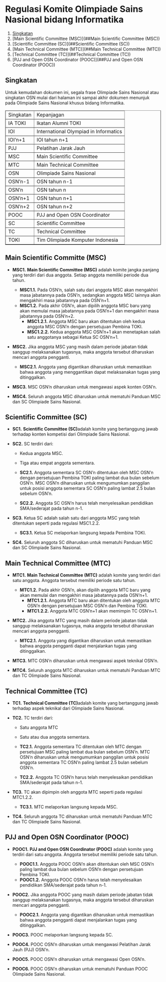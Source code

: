 # Regulasi Komite Olimpiade Sains Nasional bidang Informatika

1. [Singkatan](##Singkatan)
1. [Main Scientific Committee (MSC)](##Main Scientific Committee (MSC))
1. [Scientific Committee (SC)](##Scientific Committee (SC))
1. [Main Technical Committee (MTC)](##Main Technical Committee (MTC))
1. [Technical Committee (TC)](##Technical Committee (TC))
1. [PJJ and Open OSN Coordinator (POOC)](##PJJ and Open OSN Coordinator (POOC))


## Singkatan

Untuk kemudahan dokumen ini, segala frase Olimpiade Sains Nasional atau singkatan OSN mulai dari halaman ini sampai akhir dokumen menunjuk pada Olimpiade Sains Nasional khusus bidang Informatika.

<table border="1">
<thead><td>Singkatan</td><td>Kepanjagan</td></thead>
<tr><td>IA TOKI</td><td>Ikatan Alumni TOKI</td></tr>
<tr><td>IOI</td><td>International Olympiad in Informatics</td></tr>
<tr><td>IOI’n+1</td><td>IOI tahun n+1</td></tr>
<tr><td>PJJ</td><td>Pelatihan Jarak Jauh</td></tr>
<tr><td>MSC</td><td>Main Scientific Committee</td></tr>
<tr><td>MTC</td><td>Main Technical Committee</td></tr>
<tr><td>OSN</td><td>Olimpiade Sains Nasional</td></tr>
<tr><td>OSN’n-1</td><td>OSN tahun n-1</td></tr>
<tr><td>OSN’n</td><td>OSN tahun n</td></tr>
<tr><td>OSN’n+1</td><td>OSN tahun n+1</td></tr>
<tr><td>OSN’n+2</td><td>OSN tahun n+2</td></tr>
<tr><td>POOC</td><td>PJJ and Open OSN Coordinator</td></tr>
<tr><td>SC</td><td>Scientific Committee</td></tr>
<tr><td>TC</td><td>Technical Committee</td></tr>
<tr><td>TOKI</td><td>Tim Olimpiade Komputer Indonesia</td></tr>
</table>

## Main Scientific Committe (MSC)

* **MSC1.** **Main Scientific Committee (MSC)** adalah komite jangka panjang yang terdiri dari dua anggota. Setiap anggota memiliki periode dua tahun.
    * **MSC1.1.** Pada OSN’n, salah satu dari anggota MSC akan mengakhiri masa jabatannya pada OSN’n, sedangkan anggota MSC lainnya akan mengakhiri masa jabatannya pada OSN’n+1.
    * **MSC1.2.** Pada akhir OSN’n, akan dipilih anggota MSC baru yang akan memulai masa jabatannya pada OSN’n+1 dan mengakhiri masa jabatannya pada OSN’n+2.
        * **MSC1.2.1.** Anggota MSC baru akan ditentukan oleh kedua anggota MSC OSN’n dengan persetujuan Pembina TOKI.
        * **MSC1.2.2.** Kedua anggota MSC OSN’n+1 akan menetapkan salah satu anggotanya sebagai Ketua SC OSN’n+1.

* **MSC2.** Jika anggota MSC yang masih dalam periode jabatan tidak sanggup melaksanakan tugasnya, maka anggota tersebut diharuskan mencari anggota pengganti.
    * **MSC2.1.** Anggota yang digantikan diharuskan untuk memastikan bahwa anggota yang menggantikan dapat melaksanakan tugas yang ditinggalkan.

* **MSC3.** MSC OSN’n diharuskan untuk mengawasi aspek konten OSN’n.

* **MSC4.** Seluruh anggota MSC diharuskan untuk mematuhi Panduan MSC dan SC Olimpiade Sains Nasional.

## Scientific Committee (SC)

* **SC1.** **Scientific Committee (SC)** ​adalah komite yang bertanggung jawab terhadap konten kompetisi dari Olimpiade Sains Nasional.

* **SC2.** SC terdiri dari:
    * Kedua anggota MSC.
    * Tiga atau empat anggota sementara.

    * **SC2.1.** Anggota sementara SC OSN’n ditentukan oleh MSC OSN’n dengan persetujuan Pembina TOKI paling lambat dua bulan sebelum OSN’n. MSC OSN’n diharuskan untuk mengumumkan panggilan untuk posisi anggota sementara SC OSN’n paling lambat 2.5 bulan sebelum OSN’n.
    * **SC2.2.** Anggota SC OSN’n harus telah menyelesaikan pendidikan SMA/sederajat pada tahun n-1.

* **SC3.** Ketua SC​ adalah salah satu dari anggota MSC yang telah ditentukan seperti pada regulasi MSC1.2.2.
    * **SC3.1.** Ketua SC melaporkan langsung kepada Pembina TOKI.

* **SC4.** Seluruh anggota SC diharuskan untuk mematuhi Panduan MSC dan SC Olimpiade Sains Nasional. 

## Main Technical Committee (MTC)

* **MTC1.** **Main Technical Committee (MTC)** adalah komite yang terdiri dari satu anggota. Anggota tersebut memiliki periode satu tahun.
    * **MTC1.2.** Pada akhir OSN’n, akan dipilih anggota MTC baru yang akan memulai dan mengakhiri masa jabatannya pada OSN’n+1.
        * **MTC1.2.1.** Anggota MTC baru akan ditentukan oleh anggota MTC OSN’n dengan persetujuan MSC OSN’n dan Pembina TOKI.
        * **MTC1.2.2.** Anggota MTC OSN’n+1 akan memimpin TC OSN’n+1.

* **MTC2.** Jika anggota MTC yang masih dalam periode jabatan tidak sanggup melaksanakan tugasnya, maka anggota tersebut diharuskan mencari anggota pengganti.
    * **MTC2.1.** Anggota yang digantikan diharuskan untuk memastikan bahwa anggota pengganti dapat menjalankan tugas yang ditinggalkan.

* **MTC3.** MTC OSN’n diharuskan untuk mengawasi aspek teknikal OSN’n.

* **MTC4.** Seluruh anggota MTC diharuskan untuk mematuhi Panduan MTC dan TC Olimpiade Sains Nasional.

## Technical Committee (TC)

* **TC1.** **Technical Committee (TC)** ​adalah komite yang bertanggung jawab terhadap aspek teknikal dari Olimpiade Sains Nasional.

* **TC2.** TC terdiri dari:
    * Satu anggota MTC
    * Satu atau dua anggota sementara.
    
    * **TC2.1.** Anggota sementara TC ditentukan oleh MTC dengan persetujuan MSC paling lambat dua bulan sebelum OSN’n. MTC OSN’n diharuskan untuk mengumumkan panggilan untuk posisi anggota sementara TC OSN’n paling lambat 2.5 bulan sebelum OSN’n.
    * **TC2.2.** Anggota TC OSN’n harus telah menyelesaikan pendidikan SMA/sederajat pada tahun n-1.

* **TC3.** TC akan dipimpin oleh anggota MTC seperti pada regulasi MTC1.2.2.
    * **TC3.1.** MTC melaporkan langsung kepada MSC.

* **TC4.** Seluruh anggota TC diharuskan untuk mematuhi Panduan MTC dan TC Olimpiade Sains Nasional.

## PJJ and Open OSN Coordinator (POOC)

* **POOC1.** **PJJ and​ Open OSN Coordinator (POOC)** ​adalah komite yang terdiri dari satu anggota. Anggota tersebut memiliki periode satu tahun.
    * **POOC1.1.** Anggota POOC OSN’n akan ditentukan oleh MSC OSN’n paling lambat dua bulan sebelum OSN’n dengan persetujuan Pembina TOKI.
    * **POOC1.2.** Anggota POOC OSN’n harus telah menyelesaikan pendidikan SMA/sederajat pada tahun n-1.

* **POOC2.** Jika anggota POOC yang masih dalam periode jabatan tidak sanggup melaksanakan tugasnya, maka anggota tersebut diharuskan mencari anggota pengganti.
    * **POOC2.1.** Anggota yang digantikan diharuskan untuk memastikan bahwa anggota pengganti dapat menjalankan tugas yang ditinggalkan.

* **POOC3.** POOC melaporkan langsung kepada SC.

* **POOC4.** POOC OSN’n diharuskan untuk mengawasi Pelatihan Jarak Jauh (PJJ) OSN’n.

* **POOC5.** POOC OSN’n diharuskan untuk mengawasi Open OSN’n.

* **POOC6.** POOC OSN’n diharuskan untuk mematuhi Panduan POOC Olimpiade Sains Nasional.
